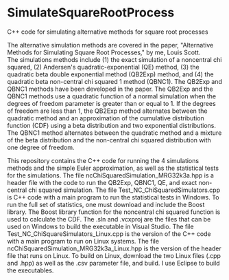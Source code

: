# SimulateSquareRootProcess
C++ code for simulating alternative methods for square root processes

The alternative simulation methods are covered in the paper, "Alternative Methods for Simulating Square Root Processes," by me, Louis Scott.  
The simulations methods include (1) the exact simulation of a noncentral chi squared, (2) Andersen's quadratic-exponential (QE) method, (3) 
the quadratic beta double exponential method (QB2Exp) method, and (4) the quadratic beta non-central chi squared 1 method (QBNC1).  The QB2Exp
and QBNC1 methods have been developed in the paper.  The QB2Exp and the QBNC1 methods use a quadratic function of a normal simulation when 
the degrees of freedom parameter is greater than or equal to 1.  If the degrees of freedom are less than 1, the QB2Exp method alternates 
between the quadratic method and an approximation of the cumulative distribution function (CDF) using a beta distribution and two exponential
distributions.  The QBNC1 method alternates between the quadratic method and a mixture of the beta distribution and the non-central chi squared
distribution with one degree of freedom.

This repository contains the C++ code for running the 4 simulations methods and the simple Euler approximation, as well as the statistical 
tests for the simulations.  The file ncChiSquaredSimulation_MRG32k3a.hpp is a header file with the code to run the QB2Exp, QBNC1, QE, and 
exact non-central chi squared simulation.  The file Test_NC_ChiSquaredSimulators.cpp is C++ code with a main program to run the statistical 
tests in Windows.  To run the full set of statistics, one must download and include the Boost library.  The Boost library function for the 
noncentral chi squared function is used to calculate the CDF.  The .sln and .vcxproj are the files that can be used on Windows to build 
the executable in Visual Studio.  The file Test_NC_ChiSquareSimulators_Linux.cpp is the version of the C++ code with a main program to run 
on Linux systems.  The file ncChiSquaredSimulation_MRG32k3a_Linux.hpp is the version of the header file that runs on Linux.  To build on Linux, 
download the two Linux files (.cpp and .hpp) as well as the .csv parameter file, and build.  I use Eclipse to build the executables.


